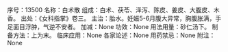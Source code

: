 序号：13500
名称：白术散
组成：白术、茯苓、泽泻、陈皮、姜皮、大腹皮、木香。
出处：《女科指掌》卷三。
主治：胎水。妊娠5-6月腹大异常，胸腹胀满，手足面目浮肿，气逆不安者。
加减：None
功效：None
用法用量：砂仁汤下。
制备方法：上为末。
临床应用：None
各家论述：None
用药禁忌：None
附注：None
